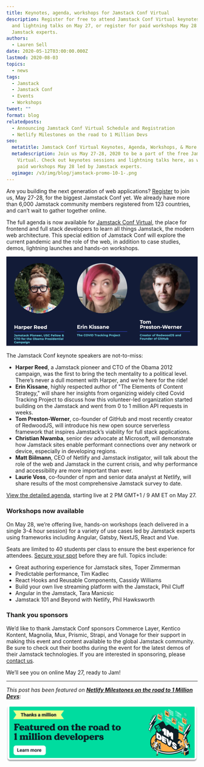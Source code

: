 ```yaml
---
title: Keynotes, agenda, workshops for Jamstack Conf Virtual
description: Register for free to attend Jamstack Conf Virtual keynotes sessions
  and lightning talks on May 27, or register for paid workshops May 28 led by
  Jamstack experts.
authors:
  - Lauren Sell
date: 2020-05-12T03:00:00.000Z
lastmod: 2020-08-03
topics:
  - news
tags:
  - Jamstack
  - Jamstack Conf
  - Events
  - Workshops
tweet: ""
format: blog
relatedposts:
  - Announcing Jamstack Conf Virtual Schedule and Registration
  - Netlify Milestones on the road to 1 Million Devs
seo:
  metatitle: Jamstack Conf Virtual Keynotes, Agenda, Workshops, & More
  metadescription: Join us May 27-28, 2020 to be a part of the free Jamstack Conf
    Virtual. Check out keynotes sessions and lightning talks here, as well as
    paid workshops May 28 led by Jamstack experts.
  ogimage: /v3/img/blog/jamstack-promo-10-1-.png
---
```

Are you building the next generation of web applications? [Register](https://ti.to/netlify/jamstack_virtual) to join us, May 27-28, for the biggest Jamstack Conf yet. We already have more than 6,000 Jamstack community members registered from 123 countries, and can’t wait to gather together online.

The full agenda is now available for [Jamstack Conf Virtual](https://jamstackconf.com/virtual/), the place for frontend and full stack developers to learn all things Jamstack, the modern web architecture. This special edition of Jamstack Conf will explore the current pandemic and the role of the web, in addition to case studies, demos, lightning launches and hands-on workshops.

![Harper Reed, Erin Kissane and Tom Preston-Werner](/v3/img/blog/screenshot-2020-05-09-14.49.38.png "Jamstack Conf speakers include Harper Reed, Erin Kissane and Tom Preston-Werner")

The Jamstack Conf keynote speakers are not-to-miss:

* **Harper Reed**, a Jamstack pioneer and CTO of the Obama 2012 campaign, was the first to bring the tech mentality to a political level. There’s never a dull moment with Harper, and we’re here for the ride!
* **Erin Kissane**, highly respected author of "The Elements of Content Strategy," will share her insights from organizing widely cited Covid Tracking Project to discuss how this volunteer-led organization started building on the Jamstack and went from 0 to 1 million API requests in weeks.
* **Tom Preston-Werner**, co-founder of GitHub and most recently creator of RedwoodJS, will introduce his new open source serverless framework that inspires Jamstack’s viability for full stack applications.
* **Christian Nwamba**, senior dev advocate at Microsoft, will demonstrate how Jamstack sites enable performant connections over any network or device, especially in developing regions.
* **Matt Biilmann**, CEO of Netlify and Jamstack instigator, will talk about the role of the web and Jamstack in the current crisis, and why performance and accessibility are more important than ever.
* **Laurie Voss**, co-founder of npm and senior data analyst at Netlify, will share results of the most comprehensive Jamstack survey to date.

[View the detailed agenda](https://jamstackconfvirtual.sched.com/), starting live at 2 PM GMT+1 / 9 AM ET on May 27.

### Workshops now available

On May 28, we’re offering live, hands-on workshops (each delivered in a single 3-4 hour session) for a variety of use cases led by Jamstack experts using frameworks including Angular, Gatsby, NextJS, React and Vue.

Seats are limited to 40 students per class to ensure the best experience for attendees. [Secure your spot](https://ti.to/netlify/jamstack_virtual) before they are full. Topics include:

* Great authoring experience for Jamstack sites, Toper Zimmerman
* Predictable performance, Tim Kadlec
* React Hooks and Reusable Components, Cassidy Williams
* Build your own live streaming platform with the Jamstack, Phil Cluff
* Angular in the Jamstack, Tara Manicsic
* Jamstack 101 and Beyond with Netlify, Phil Hawksworth

### Thank you sponsors

We’d like to thank Jamstack Conf sponsors Commerce Layer, Kentico Kontent, Magnolia, Mux, Prismic, Strapi, and Vonage for their support in making this event and content available to the global Jamstack community. Be sure to check out their booths during the event for the latest demos of their Jamstack technologies. If you are interested in sponsoring, please [contact us](https://docs.google.com/forms/d/e/1FAIpQLSfAaF6L_PzuBM6mQUE8pIzMVOMktjgUrwHhV4Mr8Y4HHmn8XQ/viewform).

We’ll see you on online May 27, ready to Jam!

---

_This post has been featured on **[Netlify Milestones on the road to 1 Million Devs](https://www.netlify.com/blog/2020/08/03/netlify-milestones-on-the-road-to-1-million-devs/#jamstack-conf-virtual)**_:

[![Netlify 1 Million Devs article feature](/v3/img/blog/featured-on-1-million-devs-banner.png)](https://www.netlify.com/blog/2020/08/03/netlify-milestones-on-the-road-to-1-million-devs/#jamstack-conf-virtual)